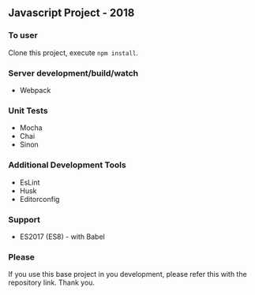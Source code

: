 ## Javascript Project - 2018

### To user
  Clone this project, execute `npm install`.

### Server development/build/watch
  * Webpack

### Unit Tests
  * Mocha
  * Chai
  * Sinon

### Additional Development Tools
  * EsLint
  * Husk
  * Editorconfig

### Support
  * ES2017 (ES8) - with Babel

### Please
  If you use this base project in you development, please refer this with the repository link. Thank you.
